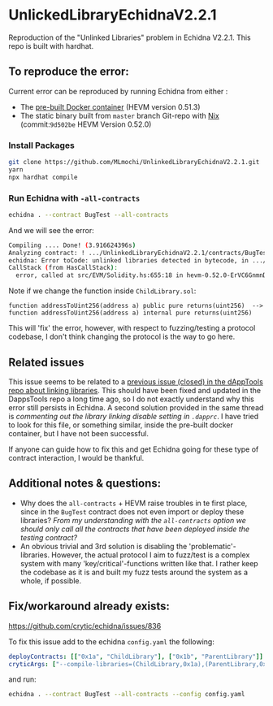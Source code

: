 # UnlickedLibraryEchidnaV2.2.1

Reproduction of the "Unlinked Libraries" problem in Echidna V2.2.1.
This repo is built with hardhat.

## To reproduce the error:

Current error can be reproduced by running Echidna from either :

- The [pre-built Docker container](https://github.com/crytic/building-secure-contracts/blob/master/program-analysis/echidna/introduction/installation.md) (HEVM version 0.51.3)
- The static binary built from `master` branch Git-repo with [Nix](https://github.com/crytic/echidna#building-using-nix-works-natively-on-apple-m1-systems) (commit:`9d502be` HEVM Version 0.52.0)

### Install Packages

```bash
git clone https://github.com/MLmochi/UnlinkedLibraryEchidnaV2.2.1.git
yarn
npx hardhat compile
```

### Run Echidna with `-all-contracts`

```bash
echidna . --contract BugTest --all-contracts
```

And we will see the error:

```bash
Compiling .... Done! (3.916624396s)
Analyzing contract: ! .../UnlinkedLibraryEchidnaV2.2.1/contracts/BugTest.sol:BugTest
echidna: Error toCode: unlinked libraries detected in bytecode, in .../UnlinkedLibraryEchidnaV2.2.1/contracts/lib_test/ParentLibrary.sol:ParentLibrary
CallStack (from HasCallStack):
  error, called at src/EVM/Solidity.hs:655:18 in hevm-0.52.0-ErVC6GnmnDjLE72MJ8q1kA:EVM.Solidity
```

Note if we change the function inside `ChildLibrary.sol`:

```
function addressToUint256(address a) public pure returns(uint256)  --> function addressToUint256(address a) internal pure returns(uint256)
```

This will 'fix' the error, however, with respect to fuzzing/testing a protocol codebase, I don't think changing the protocol is the way to go here.

## Related issues

This issue seems to be related to a [previous issue (closed) in the dAppTools repo about linking libraries](https://github.com/dapphub/dapptools/issues/802). This should have been fixed and updated in the DappsTools repo a long time ago, so I do not exactly understand why this error still persists in Echidna. A second solution provided in the same thread is _commenting out the library linking disable setting in `.dapprc`_. I have tried to look for this file, or something similar, inside the pre-built docker container, but I have not been successful.

If anyone can guide how to fix this and get Echidna going for these type of contract interaction, I would be thankful.

## Additional notes & questions:

- Why does the `all-contracts` + HEVM raise troubles in te first place, since in the `BugTest` contract does not even import or deploy these libraries? _From my understanding with the `all-contracts` option we should only call all the contracts that have been deployed inside the testing contract?_
- An obvious trivial and 3rd solution is disabling the 'problematic'-libraries. However, the actual protocol I aim to fuzz/test is a complex system with many 'key/critical'-functions written like that. I rather keep the codebase as it is and built my fuzz tests around the system as a whole, if possible.

## Fix/workaround already exists:

https://github.com/crytic/echidna/issues/836

To fix this issue add to the echidna `config.yaml` the following:

```yaml
deployContracts: [["0x1a", "ChildLibrary"], ["0x1b", "ParentLibrary"]]
cryticArgs: ["--compile-libraries=(ChildLibrary,0x1a),(ParentLibrary,0x1b)"]
```

and run:

```bash
echidna . --contract BugTest --all-contracts --config config.yaml
```
